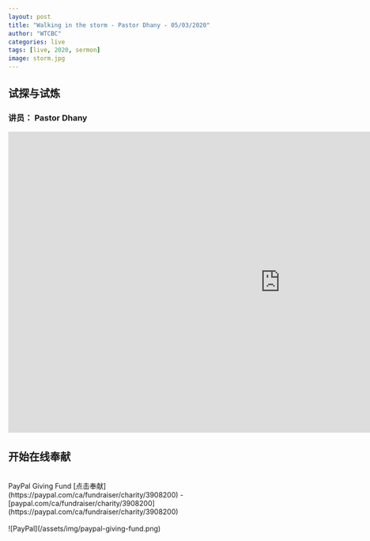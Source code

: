 ```yaml
---
layout: post
title: "Walking in the storm - Pastor Dhany - 05/03/2020"
author: "WTCBC"
categories: live
tags: [live, 2020, sermon]
image: storm.jpg
---
```


## 试探与试炼

### 讲员： Pastor Dhany

<iframe src="https://www.facebook.com/plugins/post.php?href=https%3A%2F%2Fwww.facebook.com%2Fwestcbc%2Fvideos%2F1618215181667906%2F&show_text=true&width=552&appId=377664742243645&height=377" width="1100" height="608" style="border:none;overflow:hidden" scrolling="no" frameborder="0" allowTransparency="true" allow="encrypted-media"></iframe>

## 开始在线奉献
<br/>
PayPal Giving Fund [点击奉献](https://paypal.com/ca/fundraiser/charity/3908200) - [paypal.com/ca/fundraiser/charity/3908200](https://paypal.com/ca/fundraiser/charity/3908200)
<br/>
<br/>
![PayPal](/assets/img/paypal-giving-fund.png)
